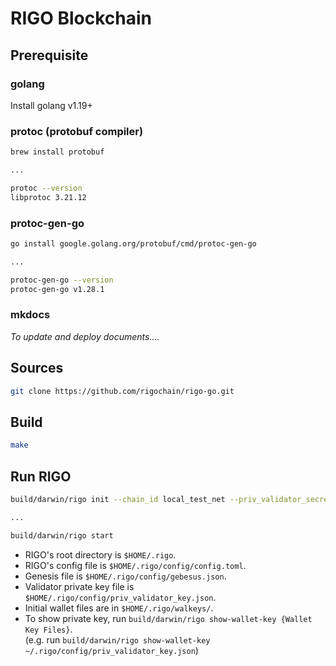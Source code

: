 # RIGO Blockchain

## Prerequisite

### golang
Install golang v1.19+

### protoc (protobuf compiler)
```bash
brew install protobuf

...

protoc --version
libprotoc 3.21.12
```

### protoc-gen-go
```bash
go install google.golang.org/protobuf/cmd/protoc-gen-go

...

protoc-gen-go --version
protoc-gen-go v1.28.1
```

### mkdocs
*To update and deploy documents....*

## Sources

```bash
git clone https://github.com/rigochain/rigo-go.git
```

## Build

```bash
make
```

## Run RIGO
```bash
build/darwin/rigo init --chain_id local_test_net --priv_validator_secret 1234

...

build/darwin/rigo start
```

* RIGO's root directory is `$HOME/.rigo`.
* RIGO's config file is `$HOME/.rigo/config/config.toml`.
* Genesis file is `$HOME/.rigo/config/gebesus.json`.
* Validator private key file is  `$HOME/.rigo/config/priv_validator_key.json`.
* Initial wallet files are in `$HOME/.rigo/walkeys/`.
* To show private key, run `build/darwin/rigo show-wallet-key {Wallet Key Files}`.  
  (e.g. run `build/darwin/rigo show-wallet-key ~/.rigo/config/priv_validator_key.json`)
